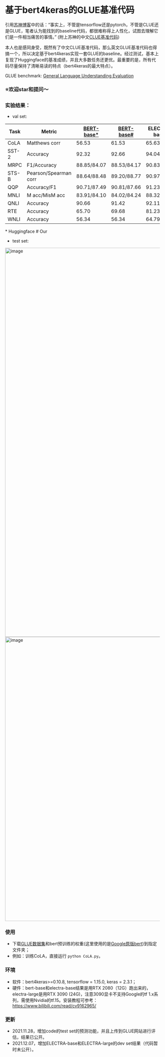 # 基于bert4keras的GLUE基准代码

引用[苏神博客](https://kexue.fm/archives/8739)中的话：“事实上，不管是tensorflow还是pytorch，不管是CLUE还是GLUE，笔者认为能找到的baseline代码，都很难称得上人性化，试图去理解它们是一件相当痛苦的事情。” (附上苏神的中文[CLUE基准代码](https://github.com/bojone/CLUE-bert4keras))

本人也是感同身受，既然有了中文CLUE基准代码，那么英文GLUE基准代码也得搞一个，所以决定基于bert4keras实现一套GLUE的baseline。经过测试，基本上复现了Huggingface的基准成绩，并且大多数任务还更优。最重要的是，所有代码尽量保持了清晰易读的特点（bert4keras的最大特点）。

GLUE benchmark: [General Language Understanding
Evaluation](https://gluebenchmark.com/)

### ⭐️欢迎star和提问～

### 实验结果：
- val set:

| Task  | Metric                       | [BERT-base*](https://github.com/huggingface/transformers/tree/master/examples/pytorch/text-classification?fbclid=IwAR0Y4_Eer7ovaEJpRMpE1S91AsrOdEK97-iah6mupW9RATs2XMPVzQZCNz8) | [BERT-base#](https://github.com/nishiwen1214/GLUE-bert4keras)|ELECTRA-base#|ELECTRA-large#|
|-------|------------------------------|-------------|---------------|---------------|---------------|
| CoLA  | Matthews corr                | 56.53       | 61.53         |65.63          |68.99          |
| SST-2 | Accuracy                     | 92.32       | 92.66         |94.04          |94.95          |
| MRPC  | F1/Accuracy                  | 88.85/84.07 | 88.53/84.17   |90.83/87.71    |91.78/89.16    |
| STS-B | Pearson/Spearman corr        | 88.64/88.48 | 89.20/88.77   |90.97/90.75    |91.13/91.25    |
| QQP   | Accuracy/F1                  | 90.71/87.49 | 90.81/87.66   |91.23/88.33    |92.20/89.70    |
| MNLI  | M acc/MisM acc               | 83.91/84.10 | 84.02/84.24   |88.32/88.16    |91.10/91.15    |
| QNLI  | Accuracy                     | 90.66       | 91.42         |92.11          |93.74          |
| RTE   | Accuracy                     | 65.70       | 69.68         |81.23          |87.73          |
| WNLI  | Accuracy                     | 56.34       | 56.34         |64.79          |84.51          |

\* Huggingface         \# Our
- test set:
<img width="1265" alt="image" src="https://user-images.githubusercontent.com/56249874/144988273-054ed625-ae72-4aa6-8223-3e989f7d63b8.png">
<img width="924" alt="image" src="https://user-images.githubusercontent.com/56249874/143735793-762babad-f43b-482e-87b5-61210720a34f.png">

### 使用
- 下载[GLUE数据集](https://gluebenchmark.com/)和bert预训练的权重(这里使用的是[Google原版bert](https://github.com/google-research/bert))到指定文件夹；
- 例如：训练CoLA，直接运行 `python CoLA.py`。

### 环境
- 软件：bert4keras>=0.10.8, tensorflow = 1.15.0, keras = 2.3.1；
- 硬件：bert-base和electra-base结果是用RTX 2080（12G）跑出来的，electra-large是用RTX 3090 (24G)，注意3090显卡不支持Google的tf 1.x系列，需使用Nvidia的tf.15。安装教程可参考：https://www.bilibili.com/read/cv9162965/

### 更新
- 2021.11.28，增加code的test set的预测功能，并且上传到GLUE网站进行评估，结果已公开。
- 2021.12.07，增加ELECTRA-base和ELECTRA-large的dev set结果（代码暂时未公开）。
